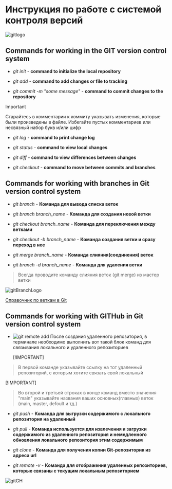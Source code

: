 # Инструкция по работе с системой контроля версий
![gitlogo](images/gitlogo.jpg)

## Commands for working in the GIT version control system

* *git init* - **command to initialize the local repository**

* *git add* - **command to add changes or file to tracking**

* *git commit -m "some message"* - **command to commit changes to the repository**
> [!IMPORTANT]
> Старайтесь в комментарии к коммиту указывать изменения, которые были произведены в файле.
> Избегайте пустых комментариев или несвязный набор букв и/или цифр

* *git log* - **command to print change log**

* *git status* - **command to view local changes**

* *git diff* - **command to view differences between changes**

* *git checkout* - **command to move between commits and branches**

## Commands for working with branches in Git version control system

* *git branch* - __Команда для вывода списка веток__

* *git branch branch_name* - __Команда для создания новой ветки__

* *git checkout branch_name* - __Команда для переключения между ветками__

* *git checkout -b branch_name* - __Команда создания ветки и сразу переход в нее__

* *git merge branch_name* - __Команда слияния(соединения) веток__

* *git branch -d branch_name* - __Команда для удаления ветки__

> Всегда проводите команду слияния веток (git merge) из мастер ветки

![gitBranchLogo](images/gitBranchLogo.png)

[Справочник по веткам в Git](https://git-scm.com/book/ru/v2/%D0%92%D0%B5%D1%82%D0%B2%D0%BB%D0%B5%D0%BD%D0%B8%D0%B5-%D0%B2-Git-%D0%A3%D0%BF%D1%80%D0%B0%D0%B2%D0%BB%D0%B5%D0%BD%D0%B8%D0%B5-%D0%B2%D0%B5%D1%82%D0%BA%D0%B0%D0%BC%D0%B8)

## Commands for working with GITHub in Git version control system

* ![git remote add](images/friends.png) 
   После создания удаленного репозитория, в терминале необходимо выполнить
 вот такой блок команд для связывания локального и удаленного репозиториев

  [!IMPORTANT]
> В первой команде указывайте ссылку на тот удаленный репозиторий, с которым 
> хотите связать свой локальный

[!IMPORTANT]
> Во второй и третьей строках в конце команд вместо значения "main" указывайте
> названия ваших основных(главных) веток (main, master, defoult и тд.)

* *git push* - __Команда для выгрузки содержимого с локального репозитория на
удаленный__

* *git pull* - __Команда используется для извлечения и загрузки содержимого 
из удаленного репозитория и немедленного обновления локального репозитория 
этим содержимым__

* *git clone <url>* - __Команда для получения копии Git-репозитория из адреса url__

* *git remote -v* - __Команда для отображения удаленных репозиториев, которые связаны
 с текущим локальным репозиторием__

![gitGH](images/gitGH.jpeg)